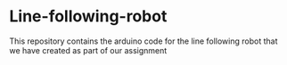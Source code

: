 # Line-following-robot
This repository contains the arduino code for the line following robot that we have created as part of our assignment
